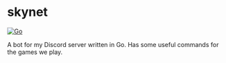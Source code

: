 # skynet

[![Go](https://github.com/NekoFluff/github.com/Nekofluff/skynet/actions/workflows/build.yml/badge.svg)](https://github.com/NekoFluff/github.com/Nekofluff/skynet/actions/workflows/build.yml)

A bot for my Discord server written in Go. Has some useful commands for the games we play.
